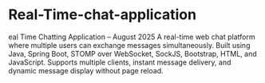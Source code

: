 # Real-Time-chat-application
eal Time Chatting Application – August 2025  A real-time web chat platform where multiple users can exchange messages simultaneously.  Built using Java, Spring Boot, STOMP over WebSocket, SockJS, Bootstrap, HTML, and JavaScript. Supports multiple clients, instant message delivery, and dynamic message display without page reload.
